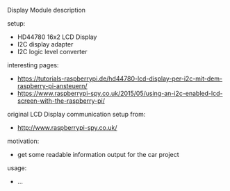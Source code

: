 Display Module description

setup:
  - HD44780 16x2 LCD Display
  - I2C display adapter
  - I2C logic level converter

interesting pages:
  - https://tutorials-raspberrypi.de/hd44780-lcd-display-per-i2c-mit-dem-raspberry-pi-ansteuern/
  - https://www.raspberrypi-spy.co.uk/2015/05/using-an-i2c-enabled-lcd-screen-with-the-raspberry-pi/

original LCD Display communication setup from:
  - http://www.raspberrypi-spy.co.uk/
  
motivation:
  - get some readable information output for the car project
  
usage:
  - ...

